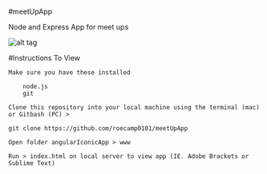 #meetUpApp

Node and Express App for meet ups

![alt tag](https://s-media-cache-ak0.pinimg.com/564x/ae/9f/be/ae9fbe6408ad2add76ae07c7a57663c5.jpg)


#Instructions To View

    Make sure you have these installed

        node.js
        git

    Clone this repository into your local machine using the terminal (mac) or Gitbash (PC) > 
    
    git clone https://github.com/roecamp0101/meetUpApp
    
    Open folder angularIconicApp > www
    
    Run > index.html on local server to view app (IE. Adobe Brackets or Sublime Text)
